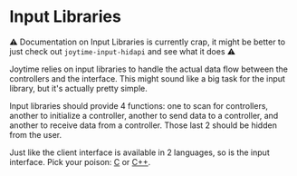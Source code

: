 # Input Libraries

:warning: Documentation on Input Libraries is currently crap, it
might be better to just check out `joytime-input-hidapi` and see what it does :warning:

Joytime relies on input libraries to handle the actual data flow between the
controllers and the interface. This might sound like a big task for the input library,
but it's actually pretty simple.

Input libraries should provide 4 functions: one to scan for controllers, another
to initialize a controller, another to send data to a controller, and another
to receive data from a controller. Those last 2 should be hidden from the user.

Just like the client interface is available in 2 languages, so is the
input interface. Pick your poison: [C](c.md) or [C++](cpp.md).
